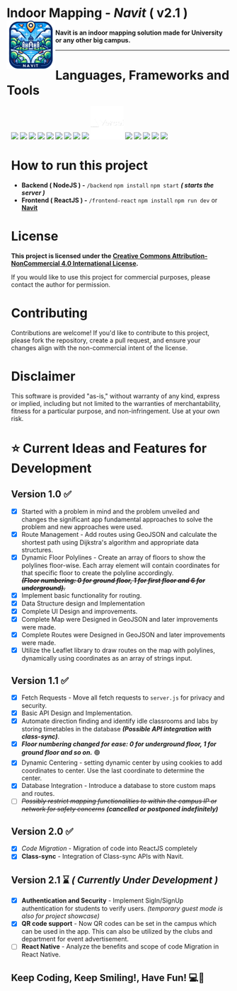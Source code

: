 # **Indoor Mapping - *Navit* ( v2.1 )** <img src="assets/images/logo.png" height="110" align="left"/>

**Navit is an indoor mapping solution made for University or any other big campus.**

---
# **Languages, Frameworks and Tools**
<div align="left" style="margin: 10px;">
<img src="https://cdn.jsdelivr.net/gh/devicons/devicon@latest/icons/react/react-original.svg" height="75"/>     
<img src="https://cdn.jsdelivr.net/gh/devicons/devicon@latest/icons/tailwindcss/tailwindcss-original.svg" height="75"/>
<img src="https://cdn.jsdelivr.net/gh/devicons/devicon@latest/icons/javascript/javascript-original.svg" height="75"/>
<img src="https://devicon-website.vercel.app/api/nodejs/original.svg"height="75"/>
<img src="https://devicon-website.vercel.app/api/express/original.svg?color=%23FFFFFF"height="75"/>
<img src="https://cdn.jsdelivr.net/gh/devicons/devicon@latest/icons/mongodb/mongodb-original-wordmark.svg" height="75"/>
<img src="https://cdn.jsdelivr.net/gh/devicons/devicon@latest/icons/bootstrap/bootstrap-original.svg"height="75"/>
<img src="https://cdn.jsdelivr.net/gh/devicons/devicon@latest/icons/mongoose/mongoose-original-wordmark.svg" height="75"/>
<img src="https://cdn.jsdelivr.net/gh/devicons/devicon@latest/icons/azure/azure-original.svg" height="75"/>
<img src="./assets/images/vercel-logo.png"height="75"/>
<img src="https://cdn.jsdelivr.net/gh/devicons/devicon@latest/icons/npm/npm-original-wordmark.svg" height="75"/>
<img src="https://cdn.jsdelivr.net/gh/devicons/devicon@latest/icons/postman/postman-original.svg"height=75/>
<img src="https://cdn.jsdelivr.net/gh/devicons/devicon@latest/icons/json/json-plain.svg" height="75"/>
<img src="https://upload.wikimedia.org/wikipedia/commons/b/b0/Openstreetmap_logo.svg" height="75"/> 
<img src="https://upload.wikimedia.org/wikipedia/commons/thumb/1/13/Leaflet_logo.svg/1280px-Leaflet_logo.svg.png" height="75"/>
</p>

# How to run this project
- **Backend ( NodeJS ) -** `/backend` `npm install` `npm start` ***( starts the server )***
- **Frontend ( ReactJS ) -** `/frontend-react` `npm install` `npm run dev` or <a class="link-danger" href="https://navit.vercel.app/"><b>Navit</b></a>

# License
**This project is licensed under the [Creative Commons Attribution-NonCommercial 4.0 International License](http://creativecommons.org/licenses/by-nc/4.0/).**

If you would like to use this project for commercial purposes, please contact the author for permission.

# Contributing
Contributions are welcome! If you'd like to contribute to this project, please fork the repository, create a pull request, and ensure your changes align with the non-commercial intent of the license.

# Disclaimer
This software is provided "as-is," without warranty of any kind, express or implied, including but not limited to the warranties of merchantability, fitness for a particular purpose, and non-infringement. Use at your own risk.


# ⭐ Current Ideas and Features for Development

## Version 1.0  ✅
- [x] Started with a problem in mind and the problem unveiled and changes the significant app fundamental approaches to solve the problem and new approaches were used. 
- [x] Route Management - Add routes using GeoJSON and calculate the shortest path using Dijkstra's algorithm and appropriate data structures.
- [x] Dynamic Floor Polylines - Create an array of floors to show the polylines floor-wise. Each array element will contain coordinates for that specific floor to create the polyline accordingly.                
___~~(Floor numbering: 0 for ground floor, 1 for first floor and 6 for underground).~~___
- [x] Implement basic functionality for routing.
- [x] Data Structure design and Implementation
- [x] Complete UI Design and improvements.
- [x] Complete Map were Designed in GeoJSON and later improvements were made.
- [x] Complete Routes were Designed in GeoJSON and later improvements were made.
- [x] Utilize the Leaflet library to draw routes on the map with polylines, dynamically using coordinates as an array of strings input.
## Version 1.1 ✅
- [x] Fetch Requests - Move all fetch requests to `server.js` for privacy and security.
- [x] Basic API Design and Implementation.
- [x] Automate direction finding and identify idle classrooms and labs by storing timetables in the database _**(Possible API integration with class-sync)**_.
- [x] ___Floor numbering changed for ease: 0 for underground floor, 1 for ground floor and so on.___ 🟢
- [x] Dynamic Centering - setting dynamic center by using cookies to add coordinates to center. Use the last coordinate to determine the center.
- [x] Database Integration - Introduce a database to store custom maps and routes.
- [ ] _~~Possibly restrict mapping functionalities to within the campus IP or network for safety concerns~~_ **_(cancelled or postponed indefinitely)_**
## Version 2.0 ✅
- [x] *Code Migration* - Migration of code into ReactJS completely 
- [x] **Class-sync** - Integration of Class-sync APIs with Navit.
## Version 2.1 ⌛ *( Currently Under Development )*
- [x] __Authentication and Security__ - Implement SigIn/SignUp authentication for students to verify users. _(temporary guest mode is also for project showcase)_
- [x] __QR code support__ - Now QR codes can be set in the campus which can be used in the app. This can also be utilized by the clubs and department for event advertisement.
- [ ] __React Native__ - Analyze the benefits and scope of code Migration in React Native. 
## **Keep Coding, Keep Smiling!, Have Fun!** 💻🚀
